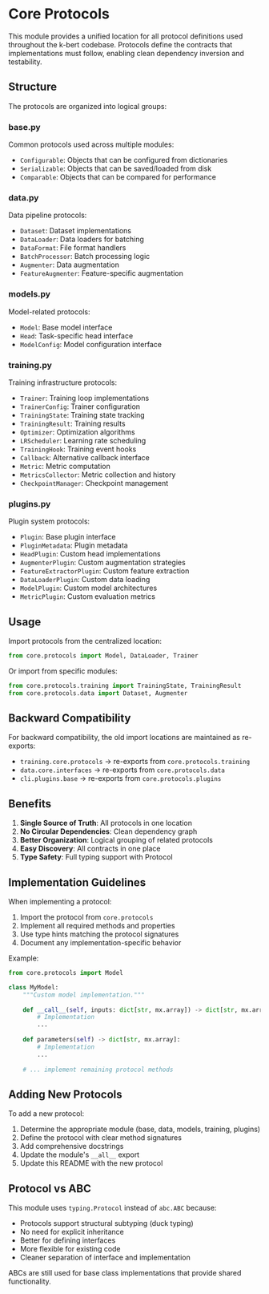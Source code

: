 # Core Protocols

This module provides a unified location for all protocol definitions used throughout the k-bert codebase. Protocols define the contracts that implementations must follow, enabling clean dependency inversion and testability.

## Structure

The protocols are organized into logical groups:

### base.py
Common protocols used across multiple modules:
- `Configurable`: Objects that can be configured from dictionaries
- `Serializable`: Objects that can be saved/loaded from disk
- `Comparable`: Objects that can be compared for performance

### data.py
Data pipeline protocols:
- `Dataset`: Dataset implementations
- `DataLoader`: Data loaders for batching
- `DataFormat`: File format handlers
- `BatchProcessor`: Batch processing logic
- `Augmenter`: Data augmentation
- `FeatureAugmenter`: Feature-specific augmentation

### models.py
Model-related protocols:
- `Model`: Base model interface
- `Head`: Task-specific head interface
- `ModelConfig`: Model configuration interface

### training.py
Training infrastructure protocols:
- `Trainer`: Training loop implementations
- `TrainerConfig`: Trainer configuration
- `TrainingState`: Training state tracking
- `TrainingResult`: Training results
- `Optimizer`: Optimization algorithms
- `LRScheduler`: Learning rate scheduling
- `TrainingHook`: Training event hooks
- `Callback`: Alternative callback interface
- `Metric`: Metric computation
- `MetricsCollector`: Metric collection and history
- `CheckpointManager`: Checkpoint management

### plugins.py
Plugin system protocols:
- `Plugin`: Base plugin interface
- `PluginMetadata`: Plugin metadata
- `HeadPlugin`: Custom head implementations
- `AugmenterPlugin`: Custom augmentation strategies
- `FeatureExtractorPlugin`: Custom feature extraction
- `DataLoaderPlugin`: Custom data loading
- `ModelPlugin`: Custom model architectures
- `MetricPlugin`: Custom evaluation metrics

## Usage

Import protocols from the centralized location:

```python
from core.protocols import Model, DataLoader, Trainer
```

Or import from specific modules:

```python
from core.protocols.training import TrainingState, TrainingResult
from core.protocols.data import Dataset, Augmenter
```

## Backward Compatibility

For backward compatibility, the old import locations are maintained as re-exports:
- `training.core.protocols` → re-exports from `core.protocols.training`
- `data.core.interfaces` → re-exports from `core.protocols.data`
- `cli.plugins.base` → re-exports from `core.protocols.plugins`

## Benefits

1. **Single Source of Truth**: All protocols in one location
2. **No Circular Dependencies**: Clean dependency graph
3. **Better Organization**: Logical grouping of related protocols
4. **Easy Discovery**: All contracts in one place
5. **Type Safety**: Full typing support with Protocol

## Implementation Guidelines

When implementing a protocol:

1. Import the protocol from `core.protocols`
2. Implement all required methods and properties
3. Use type hints matching the protocol signatures
4. Document any implementation-specific behavior

Example:

```python
from core.protocols import Model

class MyModel:
    """Custom model implementation."""
    
    def __call__(self, inputs: dict[str, mx.array]) -> dict[str, mx.array]:
        # Implementation
        ...
    
    def parameters(self) -> dict[str, mx.array]:
        # Implementation
        ...
    
    # ... implement remaining protocol methods
```

## Adding New Protocols

To add a new protocol:

1. Determine the appropriate module (base, data, models, training, plugins)
2. Define the protocol with clear method signatures
3. Add comprehensive docstrings
4. Update the module's `__all__` export
5. Update this README with the new protocol

## Protocol vs ABC

This module uses `typing.Protocol` instead of `abc.ABC` because:

- Protocols support structural subtyping (duck typing)
- No need for explicit inheritance
- Better for defining interfaces
- More flexible for existing code
- Cleaner separation of interface and implementation

ABCs are still used for base class implementations that provide shared functionality.